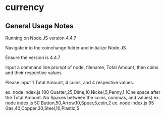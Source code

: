 # currency

General Usage Notes
--------------------

Running on Node.JS version 4.4.7

Navigate into the coinchange folder and initialize Node.JS

Ensure the version is 4.4.7

Input a command line prompt of node, filename, Total Amount, then coins and their respective values

Please input 1 Total Amount, 4 coins, and 4 respective values.

ex.
node index.js 100 Quarter,25,Dime,10,Nickel,5,Penny,1 (One space after the Total Amount. No Spaces between the coins, commas, and values)
ex.
node index.js 50 Button,50,Arrow,10,Spear,5,coin,2
ex.
node index.js 95 Gas,40,Copper,20,Steel,10,Plastic,5
